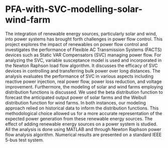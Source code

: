 # PFA-with-SVC-modelling-solar-wind-farm
The integration of renewable energy sources, particularly solar and wind, into power systems has
brought forth challenges in power flow control. This project explores the impact of renewables
on power flow control and investigates the performance of Flexible AC Transmission Systems
(FACTS) devices such as Static VAR Compensators (SVC) managing power flow. For analyzing
the SVC, variable susceptance model is used and incorporated in the Newton Raphson load flow
algorithm. It discusses the efficacy of SVC devices in controlling and transferring bulk power
over long distances. The analysis evaluates the performance of SVC in various aspects including
reactive power injection, real power flow, power loss reduction, and voltage improvement.
Furthermore, the modeling of solar and wind farms employing distribution functions is
discussed. We used the beta distribution function to forecast the anticipated output power of
solar farms and the Weibull distribution function for wind farms. In both instances, our modeling
approach relied on historical data to inform the distribution functions. This methodological
choice allowed us for a more accurate representation of the expected power generation from
these renewable energy sources. The effect of adding renewable energy sources on a power
system is studied. All the analysis is done using MATLAB and through Newton Raphson power
flow analysis algorithm. Numerical results are presented on a standard IEEE 5-bus test system.
